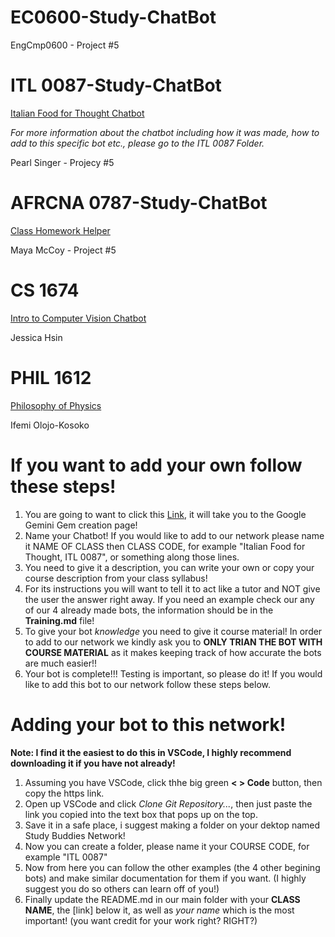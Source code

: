 # EC0600-Study-ChatBot
EngCmp0600 - Project #5

# ITL 0087-Study-ChatBot
[Italian Food for Thought Chatbot](https://gemini.google.com/gem/1KYztv6IroB9IJycoFLKjQDZh1OojZp_S?usp=sharing)

*For more information about the chatbot including how it was made, how to add to this specific bot etc., please go to the ITL 0087 Folder.*

Pearl Singer - Projecy #5

# AFRCNA 0787-Study-ChatBot
[Class Homework Helper](https://gemini.google.com/share/c58e82c28934)

Maya McCoy - Project #5

# CS 1674
[Intro to Computer Vision Chatbot](https://jhsin1.github.io/600-cv-llama/)

Jessica Hsin

# PHIL 1612
[Philosophy of Physics](https://gemini.google.com/u/4/gem/d49436bc1c39)

Ifemi Olojo-Kosoko


# If you want to add your own follow these steps!

1. You are going to want to click this [Link](https://gemini.google.com/gems/create), it will take you to the Google Gemini Gem creation page!
2. Name your Chatbot! If you would like to add to our network please name it NAME OF CLASS then CLASS CODE, for example "Italian Food for Thought, ITL 0087", or something along those lines.
3. You need to give it a description, you can write your own or copy your course description from your class syllabus!
4. For its instructions you will want to tell it to act like a tutor and NOT give the user the answer right away. If you need an example check our any of our 4 already made bots, the information should be in the **Training.md** file!
5. To give your bot *knowledge* you need to give it course material! In order to add to our network we kindly ask you to **ONLY TRIAN THE BOT WITH COURSE MATERIAL** as it makes keeping track of how accurate the bots are much easier!!
6. Your bot is complete!!! Testing is important, so please do it! If you would like to add this bot to our network follow these steps below.

# Adding your bot to this network!

**Note: I find it the easiest to do this in VSCode, I highly recommend downloading it if you have not already!**
1. Assuming you have VSCode, click thhe big green **< > Code** button, then copy the https link.
2. Open up VSCode and click *Clone Git Repository...*, then just paste the link you copied into the text box that pops up on the top.
3. Save it in a safe place, i suggest making a folder on your dektop named Study Buddies Network!
4. Now you can create a folder, please name it your COURSE CODE, for example "ITL 0087"
5. Now from here you can follow the other examples (the 4 other begining bots) and make similar documentation for them if you want. (I highly suggest you do so others can learn off of you!)
6. Finally update the README.md in our main folder with your **CLASS NAME**, the [link] below it, as well as *your name* which is the most important! (you want credit for your work right? RIGHT?)
